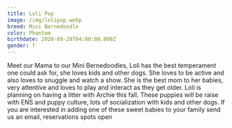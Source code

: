 ```yaml
---
title: Loli Pop
image: /img/lolipop.webp
breed: Mini Bernedoodle
color: Phantom
birthdate: 2020-09-28T04:00:00.000Z
gender: f
---
```

Meet our Mama to our Mini Bernedoodles, Loli has the best temperament one could ask for, she loves kids and other dogs. She loves to be active and also loves to snuggle and watch a show. She is the best mom to her babies, very attentive and loves to play and interact as they get older. Loli is planning on having a litter with Archie this fall. These puppies will be raise with ENS and puppy culture, lots of socialization with kids and other dogs. If you are interested in adding one of these sweet babies to your family send us an email, reservations spots open
